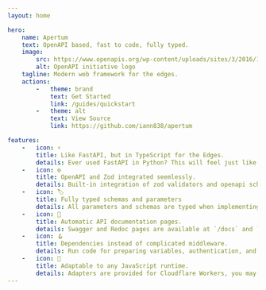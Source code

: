```yaml
---
layout: home

hero:
    name: Apertum
    text: OpenAPI based, fast to code, fully typed.
    image:
        src: https://www.openapis.org/wp-content/uploads/sites/3/2016/11/favicon.png
        alt: OpenAPI initiative logo
    tagline: Modern web framework for the edges.
    actions:
        -   theme: brand
            text: Get Started
            link: /guides/quickstart
        -   theme: alt
            text: View Source
            link: https://github.com/iann838/apertum

features:
    -   icon: ⚡️
        title: Like FastAPI, but in TypeScript for the Edges.
        details: Ever used FastAPI in Python? This will feel just like home.
    -   icon: ⚙️
        title: OpenAPI and Zod integrated seemlessly.
        details: Built-in integration of zod validators and openapi schema generators.
    -   icon: 🏷️
        title: Fully typed schemas and parameters
        details: All parameters and schemas are typed when implementing route handlers.
    -   icon: 📖
        title: Automatic API documentation pages.
        details: Swagger and Redoc pages are available at `/docs` and `/redoc`.
    -   icon: 🪝
        title: Dependencies instead of complicated middleware.
        details: Run code for preparing variables, authentication, and other tasks before processing a request.
    -   icon: 🔩
        title: Adaptable to any JavaScript runtime.
        details: Adapters are provided for Cloudflare Workers, you may build your own adapters.
---
```

